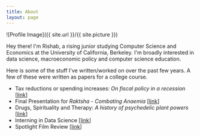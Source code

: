 ```yaml
---
title: About
layout: page
---
```

![Profile Image]({{ site.url }}/{{ site.picture }})

<p>Hey there! I'm Rishab, a rising junior studying Computer Science and Economics at the University of California, Berkeley. I'm broadly interested in data science, macroeconomic policy and computer science education.</p>

<p>Here is some of the stuff I've written/worked on over the past few years. A few of these were written as papers for a college course.</p>

<ul>
	<li>Tax reductions or spending increases:<i> On fiscal policy in a recession </i>[<a href="../assets/econ-134-paper.pdf">link</a>]</li>
	<li>Final Presentation for <i>Raktsha - Combating Anaemia</i> [<a href="https://www.slideshare.net/slideshow/embed_code/key/9QeJvCXWOzx2wn">link</a>]</li>
	<li>Drugs, Spirituality and Therapy:<i> A history of psychedelic plant powers </i>[<a href="../assets/dnb.pdf">link</a>]</li>
	<li>Interning in Data Science [<a href="../assets/intelent.pdf">link</a>]</li>
	<li>Spotlight Film Review [<a href="https://theworldinpictures2016.wordpress.com/2016/10/19/sins-of-the-father/">link</a>]</li>
</ul>